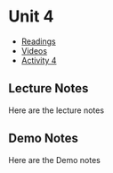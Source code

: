 # Unit 4

* [Readings](readings.md)
* [Videos](videos.md)
* [Activity 4](activity4.md)

## Lecture Notes

Here are the lecture notes

## Demo Notes

Here are the Demo notes
